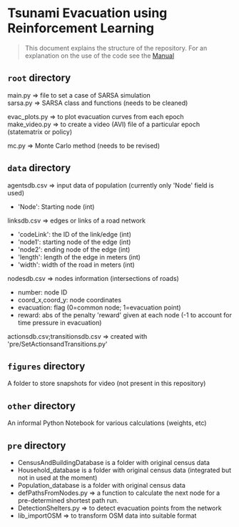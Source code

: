 # Tsunami Evacuation using Reinforcement Learning

> This document explains the structure of the repository.
> For an explanation on the use of the code see the [Manual](./Manual.md)

## `root` directory  

main.py => file to set a case of SARSA simulation  
sarsa.py => SARSA class and functions (needs to be cleaned)  

evac_plots.py => to plot evacuation curves from each epoch  
make_video.py => to create a video (AVI) file of a particular epoch (statematrix or policy)  

mc.py => Monte Carlo method (needs to be revised)  

## `data` directory

agentsdb.csv => input data of population (currently only 'Node' field is used)  
* 'Node': Starting node (int)  

linksdb.csv => edges or links of a road network  
* 'codeLink': the ID of the link/edge (int)  
* 'node1': starting node of the edge (int)  
* 'node2': ending node of the edge (int)  
* 'length': length of the edge in meters (int)  
* 'width': width of the road in meters (int)  

nodesdb.csv => nodes information (intersections of roads)  
* number: node ID  
* coord_x,coord_y: node coordinates  
* evacuation: flag (0=common node; 1=evacuation point)  
* reward: abs of the penalty 'reward' given at each node (-1 to account for time pressure in evacuation)  
    
actionsdb.csv;transitionsdb.csv => created with 'pre/SetActionsandTransitions.py'  

## `figures` directory

A folder to store snapshots for video (not present in this repository)

## `other` directory

An informal Python Notebook for various calculations (weights, etc)

## `pre` directory

* CensusAndBuildingDatabase is a folder with original census data  
* Household_database is a folder with original census data (integrated but not in used at the moment)  
* Population_database is a folder with original census data  
* defPathsFromNodes.py => a function to calculate the next node for a pre-determined shortest path run.  
* DetectionShelters.py => to detect evacuation points from the network  
* lib_importOSM => to transform OSM data into suitable format  


